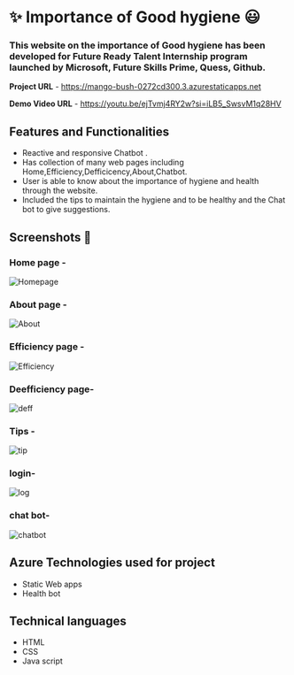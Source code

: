 #  ✨ Importance of Good hygiene 😃


### This website on the importance of Good hygiene has been developed for Future Ready Talent Internship program launched by Microsoft, Future Skills Prime, Quess, Github.


**Project URL** - https://mango-bush-0272cd300.3.azurestaticapps.net 

**Demo Video URL** - https://youtu.be/ejTvmj4RY2w?si=iLB5_SwsvM1q28HV

## Features and Functionalities 

- Reactive and responsive Chatbot .
- Has collection of many web pages including Home,Efficiency,Defficicency,About,Chatbot.
- User is able to know about the importance of hygiene and health through the website.
- Included the  tips to  maintain the hygiene and to be healthy and the Chat bot to give suggestions. 
## Screenshots 📸
###  Home page -  
![Homepage](https://github.com/Anantha1357/project2003/assets/124561046/5dff23b0-ca88-4093-bacb-a2d551c74b56)


###  About page -
![About](https://github.com/Anantha1357/project2003/assets/124561046/2a703436-3cc2-4981-b457-143c2cf40f1e)

###  Efficiency page -
![Efficiency](https://github.com/Anantha1357/project2003/assets/124561046/983a1a54-1ddd-47ec-b6fc-895713c09914)

###  Deefficiency page-
![deff](https://github.com/Anantha1357/project2003/assets/124561046/9b17c90c-6e04-4a06-b3f9-100e686ce565)
 

###  Tips  -
![tip](https://github.com/Anantha1357/project2003/assets/124561046/7719d286-ab2a-457b-8c76-53394df29ff3)


### login-
![log](https://github.com/Anantha1357/project2003/assets/124561046/05ee88f1-234c-43bf-a37a-8c435f136d91)


### chat bot-
![chatbot](https://github.com/Anantha1357/project2003/assets/124561046/c69fa16f-05fa-4320-af08-9a1a36977138)



## Azure Technologies used for project
- Static Web apps
- Health bot
## Technical languages 
 - HTML
 - CSS
 - Java script
